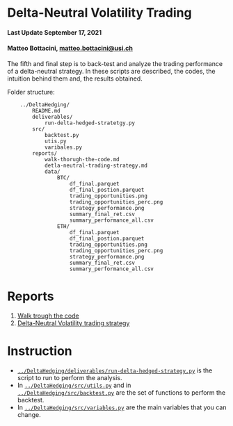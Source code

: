 # Delta-Neutral Volatility Trading

#### Last Update September 17, 2021 ####
#### Matteo Bottacini, [matteo.bottacini@usi.ch](mailto:matteo.bottacini@usi.ch) ####

The fifth and final step is to back-test and analyze the trading performance of a delta-neutral strategy.
In these scripts are described, the codes, the intuition behind them and, the results obtained.


Folder structure:
~~~~
    ../DeltaHedging/
        README.md
        deliverables/
            run-delta-hedged-stratetgy.py
        src/
            backtest.py
            utis.py
            varibales.py
        reports/
            walk-thorugh-the-code.md
            detla-neutral-trading-strategy.md
            data/
                BTC/
                    df_final.parquet
                    df_final_postion.parquet
                    trading_opportunities.png
                    trading_opportunities_perc.png
                    strategy_performance.png
                    summary_final_ret.csv
                    summary_performance_all.csv
                ETH/
                    df_final.parquet
                    df_final_postion.parquet
                    trading_opportunities.png
                    trading_opportunities_perc.png
                    strategy_performance.png
                    summary_final_ret.csv
                    summary_performance_all.csv           
~~~~


# Reports

1. [Walk trough the code](../DeltaHedging/reports/walk-through-the-code.md)
2. [Delta-Neutral Volatility trading strategy](../DeltaHedging/reports/delta-neutral-trading-strategy.md)

# Instruction
* [`../DeltaHedging/deliverables/run-delta-hedged-strategy.py`](../DeltaHedging/deliverables/run-delta-hedged-strategy.py) is the script to run to perform the analysis.
* In [`../DeltaHedging/src/utils.py`](../DeltaHedging/src/utils.py) and in [`../DeltaHedging/src/backtest.py`](../DeltaHedging/src/backtest.py) are the set of functions to perform the backtest.
* In [`../DeltaHedging/src/variables.py`](../DeltaHedging/src/variables.py) are the main variables that you can change.